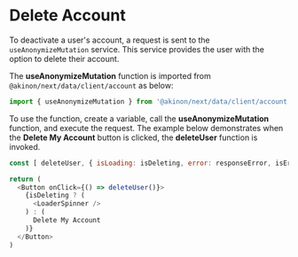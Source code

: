 # Delete Account

To deactivate a user's account, a request is sent to the `useAnonymizeMutation` service. This service provides the user with the option to delete their account.

The **useAnonymizeMutation** function is imported from `@akinon/next/data/client/account` as below:

```js
import { useAnonymizeMutation } from '@akinon/next/data/client/account';
```

To use the function, create a variable, call the **useAnonymizeMutation** function, and execute the request. The example below demonstrates when the **Delete My Account** button is clicked, the **deleteUser** function is invoked.

```js
const [ deleteUser, { isLoading: isDeleting, error: responseError, isError, isSuccess } ] = useAnonymizeMutation();

return (
  <Button onClick={() => deleteUser()}>
    {isDeleting ? (
      <LoaderSpinner />
    ) : (
      Delete My Account
    )}
  </Button>
)
```
